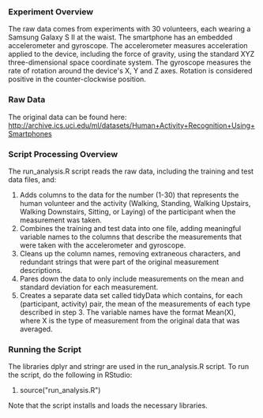 ### Experiment Overview
The raw data comes from experiments with 30 volunteers, each wearing a Samsung Galaxy S II at the waist. The smartphone has an embedded accelerometer and gyroscope. The accelerometer measures acceleration applied to the device, including the force of gravity, using the standard XYZ three-dimensional space coordinate system. The gyroscope measures the rate of rotation around the device's X, Y and Z axes. Rotation is considered positive in the counter-clockwise position. 

### Raw Data
The original data can be found here:
http://archive.ics.uci.edu/ml/datasets/Human+Activity+Recognition+Using+Smartphones

### Script Processing Overview
The run_analysis.R script reads the raw data, including the training and test data files, and:
1. Adds columns to the data for the number (1-30) that represents the human volunteer and the activity (Walking, Standing, Walking Upstairs, Walking Downstairs, Sitting, or Laying) of the participant when the measurement was taken.
2. Combines the training and test data into one file, adding meaningful variable names to the columns that describe the measurements that were taken with the accelerometer and gyroscope.
3. Cleans up the column names, removing extraneous characters, and redundant strings that were part of the original measurement descriptions. 
4. Pares down the data to only include measurements on the mean and standard deviation for each measurement. 
5. Creates a separate data set called tidyData which contains, for each (participant, activity) pair, the mean of the measurements of each type described in step 3.  The variable names have the format Mean(X), where X is the type of measurement from the original data that was averaged. 

### Running the Script
The libraries dplyr and stringr are used in the run_analysis.R script. To run the script, do the following in RStudio:

1. source("run_analysis.R")

Note that the script installs and loads the necessary libraries. 
